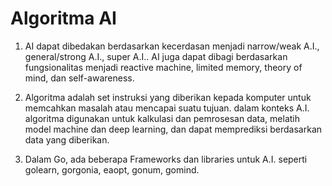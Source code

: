 # Algoritma AI

1. AI dapat dibedakan berdasarkan kecerdasan menjadi narrow/weak A.I., general/strong A.I., super A.I.. AI juga dapat dibagi berdasarkan fungsionalitas menjadi reactive machine, limited memory, theory of mind, dan self-awareness.

2. Algoritma adalah set instruksi yang diberikan kepada komputer untuk memcahkan masalah atau mencapai suatu tujuan. dalam konteks A.I. algoritma digunakan untuk kalkulasi dan pemrosesan data, melatih model machine dan deep learning, dan dapat memprediksi berdasarkan data yang diberikan.

3. Dalam Go, ada beberapa Frameworks dan libraries untuk A.I. seperti golearn, gorgonia, eaopt, gonum, gomind.